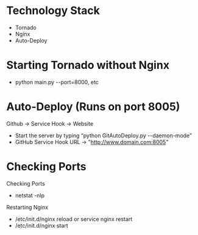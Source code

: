 Technology Stack
=====

- Tornado
- Nginx
- Auto-Deploy

Starting Tornado without Nginx
=====

- python main.py --port=8000, etc

Auto-Deploy (Runs on port 8005)
=====

Github -> Service Hook -> Website

- Start the server by typing “python GitAutoDeploy.py --daemon-mode”
- GitHub Service Hook URL -> "http://www.domain.com:8005"

Checking Ports
=====

Checking Ports
- netstat -nlp

Restarting Nginx
- /etc/init.d/nginx reload or service nginx restart
- /etc/init.d/nginx start
